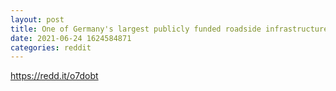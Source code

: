 ```yaml
--- 
layout: post 
title: One of Germany's largest publicly funded roadside infrastructure project will utilize the IOTA protocol as core technology. 
date: 2021-06-24 1624584871 
categories: reddit 
--- 
```

https://redd.it/o7dobt